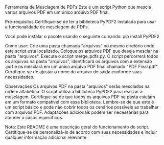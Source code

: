 Ferramenta de Mesclagem de PDFs
Este é um script Python que mescla vários arquivos PDF em um único arquivo PDF final.

Pré-requisitos
Certifique-se de ter a biblioteca PyPDF2 instalada para usar a funcionalidade de mesclagem de PDFs.

Você pode instalar o pacote usando o seguinte comando:
pip install PyPDF2

Como usar:
Crie uma pasta chamada "arquivos" no mesmo diretório onde este script está localizado.
Coloque os arquivos PDF que deseja mesclar na pasta "arquivos".
Execute o script merge_pdfs.py.
O script percorrerá todos os arquivos na pasta "arquivos", identificará os arquivos com a extensão .pdf e os mesclará em um único arquivo PDF final chamado "PDF Final.pdf".
Certifique-se de ajustar o nome do arquivo de saída conforme suas necessidades.

Observações
Os arquivos PDF na pasta "arquivos" serão mesclados na ordem alfabética.
O script utiliza a biblioteca PyPDF2 para realizar a mesclagem. Certifique-se de que todos os arquivos PDF na pasta estejam em um formato compatível com essa biblioteca.
Lembre-se de que este é um script básico e pode não cobrir todos os cenários possíveis ao trabalhar com arquivos PDF. Adaptações adicionais podem ser necessárias para atender a casos específicos.

Nota: Este README é uma descrição geral do funcionamento do script. Certifique-se de personalizá-lo de acordo com suas necessidades e incluir qualquer informação adicional relevante.
